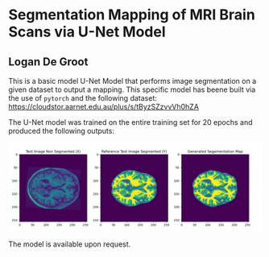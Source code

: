 # Segmentation Mapping of MRI Brain Scans via U-Net Model
## Logan De Groot

This is a basic model U-Net Model that performs image segmentation on a given dataset to output a mapping.
This specific model has beene built via the use of `pytorch` and the following dataset:
https://cloudstor.aarnet.edu.au/plus/s/tByzSZzvvVh0hZA

The U-Net model was trained on the entire training set for 20 epochs and produced the following outputs:

![image](\images\comparisons.png)

The model is available upon request. 